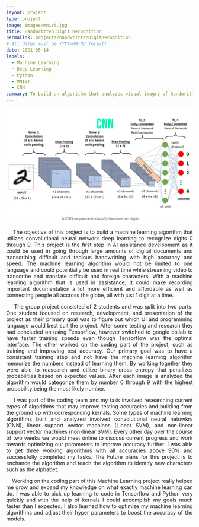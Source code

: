 ```yaml
---
layout: project
type: project
image: images/mnist.jpg
title: Handwritten Digit Recognition
permalink: projects/handwrittenDigitRecognition
# All dates must be YYYY-MM-DD format!
date: 2021-05-14
labels:
  - Machine Learning
  - Deep Learning
  - Python
  - MNIST
  - CNN
summary: To build an algorithm that analyzes visual imagry of handwritten digits and categorizes them as their corresponding digit with high certainty.
---
```

<div class="ui centered high rounded images">
  <img class="ui centered image" src="../images/cnn.PNG">
</div>

<p align="justify">
&nbsp;&nbsp;&nbsp;&nbsp;The objective of this project is to build a machine learning algorithm that utilizes convolutional neural network deep learning to recognize digits 0 through 9. This project is the first step in AI assistance development as it could be used in going through large amounts of digital documents and transcribing difficult and tedious handwritting with high accuracy and speed. The machine learning algorithm would not be limited to one language and could potentially be used in real time while streaming video to transcribe and translate difficult and foreign characters. With a machine learning algorithm that is used in assistance, it could make recording important documentation a lot more efficient and affordable as well as connecting people all accross the globe, all with just 1 digit at a time.
</p>

<p align="justify">
&nbsp;&nbsp;&nbsp;&nbsp;The group project consisted of 2 students and was split into two parts. One student focused on research, development, and presentation of the project as their primary goal was to figure out which UI and programming language would best suit the project. After some testing and research they had concluded on using Tensorflow, however switched to google collab to have faster training speeds even though Tensorflow was the optimal interface. The other worked on the coding part of the project, such as training and improving test accuracy. Our primary goal was to have a consistant training step and not have the machine learning algorithm memorize the numbers instead of learning them. By working together they were able to reasearch and utilize binary cross entropy that penalizes probabilities based on expected values. After each image is analyzed the algorithm would categorize them by number 0 through 9 with the highest probability being the most likely number.
</p>

<p align="justify">
&nbsp;&nbsp;&nbsp;&nbsp;I was part of the coding team and my task involved researching current types of algorithms that may improve testing accuracies and building from the ground up with corresponding kernals. Some types of machine learning algorithms built and analyzed involved convolutional neural netowkrs (CNN), linear support vector machines (Linear SVM), and non-linear support vector machines (non-linear SVM). Every other day over the course of two weeks we would meet online to discuss current progress and work towards optimizing our parameters to improve accuracy further. I was able to get three working algorithms with all accuracies above 90% and successfully completed my tasks. The Future plans for this project is to enchance the algorithm and teach the algorithm to identify new characters such as the alphabet.
</p>

<p align="justify">
&nbsp;&nbsp;&nbsp;&nbsp;Working on the coding part of this Machine Learning project really helped me grow and expand my knowledge on what exactly machine learning can do. I was able to pick up learning to code in Tensorflow and Python very quickly and with the help of kernals I could accomplish my goals much faster than I expected. I also learned how to optimize my machine learning algorithms and adjust their hyper parameters to boost the accuracy of the models.
</p>

